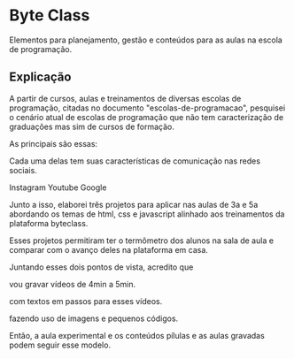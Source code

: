 # Byte Class

Elementos para planejamento, gestão e conteúdos para as aulas na escola de programação. 

## Explicação

A partir de cursos, aulas e treinamentos de diversas escolas de programação, citadas no documento "escolas-de-programacao", pesquisei o cenário atual de escolas de programação que não tem caracterização de graduações mas sim de cursos de formação.
 
As principais são essas:
 
Cada uma delas tem suas características de comunicação nas redes sociais.
 
Instagram
Youtube
Google
  
Junto a isso, elaborei três projetos para aplicar nas aulas de 3a e 5a abordando os temas de html, css e javascript alinhado aos treinamentos da plataforma byteclass.
 
Esses projetos permitiram ter o termômetro dos alunos na sala de aula e comparar com o avanço deles na plataforma em casa.
 
Juntando esses dois pontos de vista, acredito que
 
vou gravar vídeos de 4min a 5min.
 
com textos em passos para esses vídeos.
 
fazendo uso de imagens e pequenos códigos.
 
Então, a aula experimental e os conteúdos pílulas e as aulas gravadas podem seguir esse modelo.